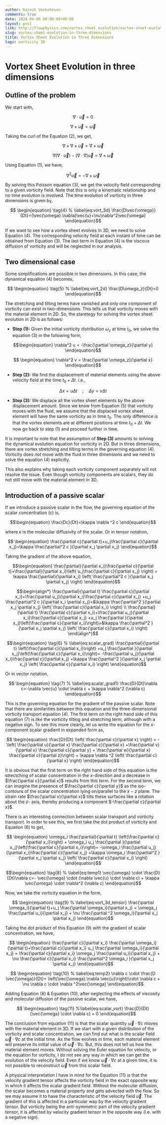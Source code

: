 ```yaml
---
author: Rajesh Venkatesan
comments: true
date: 2024-04-06 00:00:00+00:00
layout: post
link: http://flowphysics.com/vortex_sheet_evolution/vortex-sheet-evolution-in-three-dimensions
slug: vortex-sheet-evolution-in-three-dimensions
title: Vortex Sheet Evolution in Three Dimensions
tags: vorticity 3D
---
```


# Vortex Sheet Evolution in three dimensions

## Outline of the problem

We start with,

$$
\begin{equation} \tag{1} % \label{eq:continuity} 
\nabla \cdot \vec{u} = 0
\end{equation} $$ 

$$ \begin{equation} \tag{2} % \label{eq:vort_def}
\nabla \times \vec{u} =\vec{\omega}
\end{equation} $$

Taking the curl of the Equation (2), we get,

$$ \begin{equation*}
\nabla \times \nabla \times \vec{u} = \nabla \times \vec{\omega}
\end{equation*}$$

$$ \begin{equation*}
\nabla (\nabla \cdot \vec{u}) -(\nabla \cdot \nabla) \vec{u} = \nabla \times \vec{\omega}
\end{equation*}$$

Using Equation (1), we have,

$$\begin{equation} \tag{3} % \label{eq:vel_vort}
\nabla ^2 \vec{u} = - \nabla \times \vec{\omega} 
\end{equation}$$

By solving this Poisson equation (3), we get the velocity field corresponding to a given vorticity field. Note that this is only a kinematic relationship and no time evolution is involved. The time evolution of vorticity in three dimensions is given by,

$$ \begin{equation} \tag{4} % \label{eq:vort_3d}
\frac{D\vec{\omega}}{Dt}=(\vec{\omega}.\nabla)\vec{u}+\nu\nabla^2\vec{\omega}
\end{equation}$$

If we want to see how a vortex sheet evolves in 3D, we need to solve Equation (4). The corresponding velocity field at each instant of time can be obtained from Equation (3). The last term in Equation (4) is the viscous diffusion of vorticity and will be neglected in our analysis.

## Two dimensional case

Some simplifications are possible in two dimensions. In this case, the dynamical equation (4) becomes,

$$ \begin{equation} \tag{5} % \label{eq:vort_2d}
\frac{D\omega_z}{Dt}=0
\end{equation}$$

The stretching and tilting terms have vanished and only one component of vorticity can exist in two-dimensions. This tells us that vorticity moves with the material element in 2D. So, the staretegy for solving the vortex sheet evolution in 2D is as follows:

- **Step (1):** Given the initial vorticity distribution $\omega_z$ at time $t_0$, we solve the equation (3) in the following form,

$$\begin{equation}
\nabla^2 u = -\frac{\partial \omega_z}{\partial y} 
\end{equation}$$

$$ \begin{equation}
\nabla^2 v = \frac{\partial \omega_z}{\partial x} 
\end{equation}$$

- **Step (2):** We find the displacement of material elements using the above velocity field at the time $t_0 + \Delta t$. i.e.,

$$\begin{equation}
\Delta x = u \Delta t \quad ; \quad \Delta y = v \Delta t
\end{equation}$$
- **Step (3):** We displace all the vortex sheet elements by the above displacement amount. Since we know from Equation (5) that vorticity moves with the fluid, we assume that the displaced vortex sheet element will have the same vorticity as in time $t_0$. The only difference is that the vortex elements are at different positions at time $t_0 +\Delta t$. We now go back to step (1) and proceed further in time.

It is important to note that the assumption of **Step (3)** amounts to solving the dynamical evolution equation for vorticity in 2D. But in three dimensions, there are vortex stretching and tilting terms in the governing equation (4). Vorticity does _not_ move with the fluid in three dimensions and we need to solve the equation (4) explicitly.

This also explains why taking each vorticity component separately will not resolve the issue. Even though vorticity components are scalars, they do not still move with the material element in 3D. 

## Introduction of a passive scalar
If we introduce a passive scalar in the flow, the governing equation of the scalar concentration ($c$) is, 

$$\begin{equation}
\frac{Dc}{Dt}=\kappa \nabla ^2 c
\end{equation}$$

where $\kappa$ is the molecular diffusivity of the scalar. 
Or in tensor notation,

$$ \begin{equation}
\frac{\partial c}{\partial t}+u_j\frac{\partial c}{\partial x_j}=\kappa \frac{\partial^2 c }{\partial x_j \partial x_j}
\end{equation}$$

Taking the gradient of the above equation,

$$\begin{equation}
\frac{\partial}{\partial x_i}\frac{\partial c}{\partial t}+\frac{\partial}{\partial x_i}\left( u_j\frac{\partial c}{\partial x_j} \right) = \kappa \frac{\partial}{\partial x_i} \left( \frac{\partial^2 c }{\partial x_j \partial x_j} \right)
\end{equation}$$

$$\begin{align*}
\frac{\partial}{\partial t} \frac{\partial c}{\partial x_i}+\frac{\partial u_j}{\partial x_i}\frac{\partial c}{\partial x_j} +u_j \frac{\partial^2 c }{\partial x_i \partial x_j}=&\kappa \frac{\partial^2 }{\partial x_j \partial x_j} \left(  \frac{\partial c}{\partial x_i} \right) \\
\frac{\partial}{\partial t} \frac{\partial c}{\partial x_i}+\frac{\partial u_j}{\partial x_i}\frac{\partial c}{\partial x_j} +u_j \frac{\partial }{\partial x_j}\left(\frac{\partial c}{\partial x_i}\right)=&\kappa \frac{\partial^2 }{\partial x_j \partial x_j} \left(  \frac{\partial c}{\partial x_i} \right)
\end{align*}$$

$$\begin{equation} \tag{6} % \label{eq:scalar_grad}
\frac{\partial}{\partial t} \left(\frac{\partial c}{\partial x_i}\right) +u_j \frac{\partial }{\partial x_j}\left(\frac{\partial c}{\partial x_i}\right)= -\frac{\partial u_j}{\partial x_i}\frac{\partial c}{\partial x_j} +\kappa \frac{\partial^2 }{\partial x_j \partial x_j} \left(  \frac{\partial c}{\partial x_i} \right) 
\end{equation}$$

Or in vector notation,

$$ \begin{equation} \tag{7} % \label{eq:scalar_grad1}
\frac{D}{Dt}\nabla c=-\nabla \vec{u} \cdot \nabla c + \kappa \nabla^2 (\nabla c)
\end{equation}$$

This is the governing equation for the gradient of the passive scalar. Note that there are similarities between this equation and the three-dimensional vorticity transport equation (4). The first term on the right hand side of this equation (7) is _like_ the vorticity tilting and stretching term, although with a negative sign. To see this more clearly, let us write the equation for the $x$-component scalar gradient in expanded form as,

$$ \begin{equation}
\frac{D}{Dt} \left( \frac{\partial c}{\partial x} \right) = -\left( \frac{\partial u}{\partial x} \frac{\partial c}{\partial x} +\frac{\partial v}{\partial x} \frac{\partial c}{\partial y} + \frac{\partial w}{\partial x} \frac{\partial c}{\partial z}\right) + \kappa \nabla ^2 \left( \frac{\partial c}{\partial x} \right)
\end{equation}$$

It is obvious that the first term on the right hand side of this equation is the strectching of scalar concentration in the $x$-direction and a decrease in $\frac{\partial c}{\partial x}$ results from this term. For the second term, we can imagine the presence of $\frac{\partial c}{\partial y}$ as the iso-contours of the scalar concentration lying on/parallel to the $x-z$ plane. The strain rate $\frac{\partial v}{\partial x}$ tilts these  surfaces like a rotation about the $z$- axis, thereby producing a component $-\frac{\partial c}{\partial x}$.

There is an interesting connection between scalar transport and vorticity transport. In order to see this, we first take the dot product of vorticity and Equation (6) to get,

$$ \begin{equation}
\omega_i \frac{\partial}{\partial t} \left(\frac{\partial c}{\partial x_i}\right) + \omega_i u_j \frac{\partial }{\partial x_j}\left(\frac{\partial c}{\partial x_i}\right)= -\omega_i \frac{\partial u_j}{\partial x_i}\frac{\partial c}{\partial x_j} +\kappa \omega_i \frac{\partial^2 }{\partial x_j \partial x_j} \left(  \frac{\partial c}{\partial x_i} \right) 
\end{equation}$$


$$\begin{equation} \tag{8} % \label{eq:temp1}
\vec{\omega} \cdot \frac{D}{Dt}\nabla c=- \vec{\omega} \cdot (\nabla \vec{u} \cdot \nabla c) + \kappa \vec{\omega} \cdot \nabla^2 (\nabla c)
\end{equation}$$

Now, we take the vorticity equation in the form,

$$ \begin{equation} \tag{9} % \label{eq:vort_3d_tensor}
\frac{\partial \omega_i}{\partial t}+u_j \frac{\partial \omega_i}{\partial x_j} = \omega_j \frac{\partial u_i}{\partial x_j} + \nu \frac{\partial ^2 \omega_i}{\partial x_j \partial x_j}
\end{equation}$$

Taking the dot product of this Equation (9) with the gradient of scalar concentration, we have,

$$ \begin{equation}
\frac{\partial c}{\partial x_i} \frac{\partial \omega_i}{\partial t}+\frac{\partial c}{\partial x_i} u_j \frac{\partial \omega_i}{\partial x_j} = \frac{\partial c}{\partial x_i} \omega_j \frac{\partial u_i}{\partial x_j} + \nu \frac{\partial c}{\partial x_i} \frac{\partial^2 \omega_i }{\partial x_j \partial x_j}
\end{equation}$$

$$ \begin{equation} \tag{10} % \label{eq:temp2}
\nabla c \cdot \frac{D \vec{\omega}}{Dt}= \left(\vec{\omega}.\nabla \vec{u}\right)\cdot \nabla c + \nu \nabla c \cdot \nabla ^2\vec{\omega}
\end{equation}$$

Adding Equation (8) \& Equation (10), after neglecting the effects of viscosity and molecular diffusion of the passive scalar, we have,

$$ \begin{equation} \tag{11} %\label{eq:scalar_vort}
\frac{D}{Dt}(\vec{\omega} \cdot \nabla c) = 0
\end{equation}$$

The conclusion from equation (11) is that the scalar quantity $\vec{\omega}\cdot \nabla c$ moves with the material element in 3D. If we start with a given distribution of the vorticity and scalar concentration, we can find out what is the scalar field $\vec{\omega}\cdot \nabla c$ at the initial time. As the flow evolves in time, each material element will preserve its initial value of $\vec{\omega}\cdot \nabla c$. But, this does not tell us how the material element moves. Without solving the Euler equation for velocity, or the equation for vorticity, I do not see any way in which we can get the evolution of the velocity field. Even if we know $\vec{\omega}\cdot \nabla c$ at a given time, it is not possible to reconstruct $\vec{\omega}$ from this scalar field.

A physical interpretation I have in mind for the Equation (11) is that the velocity gradient tensor affects the vorticity field in the exact opposite way in which it affects the scalar gradient field. Without the molecular diffusion, the scalar becomes a material property and gets advected with the flow. So we may assume it to have the characteristic of the velocity field $\vec{u}$. The gradient of this is affected in a particular way by the velocity gradient tensor. But vorticity being the anti-symmetric part of the velocity gradient tensor, it is affected by velocity gradient tensor in the opposite way (i.e. with a negative sign).
